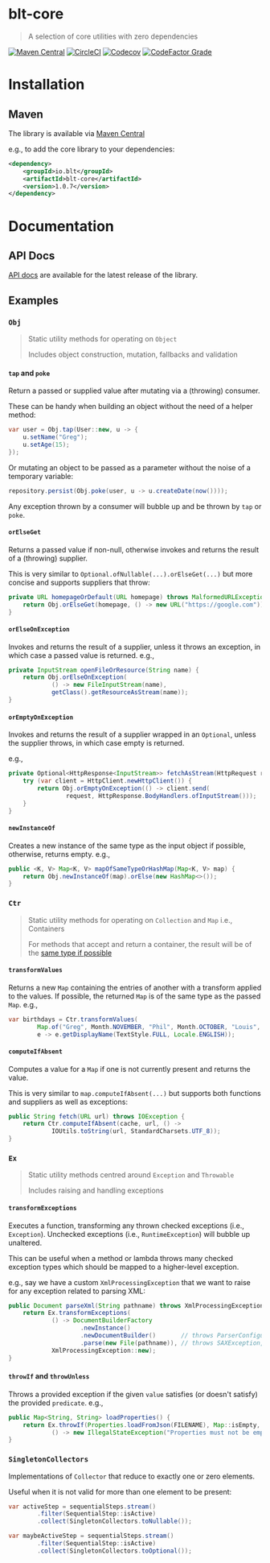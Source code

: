 # blt-core
> A selection of core utilities with zero dependencies

[![Maven Central](https://img.shields.io/maven-central/v/io.blt/blt-core.svg)](https://central.sonatype.com/artifact/io.blt/blt-core)
[![CircleCI](https://img.shields.io/circleci/build/github/michaelcowan/blt-core/master.svg)](https://dl.circleci.com/status-badge/redirect/gh/michaelcowan/blt-core/tree/master)
[![Codecov](https://img.shields.io/codecov/c/github/michaelcowan/blt-core)](https://codecov.io/github/michaelcowan/blt-core)
[![CodeFactor Grade](https://img.shields.io/codefactor/grade/github/michaelcowan/blt-core)](https://www.codefactor.io/repository/github/michaelcowan/blt-core)

# Installation

## Maven

The library is available via [Maven Central](https://central.sonatype.com/artifact/io.blt/blt-core)

e.g., to add the core library to your dependencies:

```xml
<dependency>
    <groupId>io.blt</groupId>
    <artifactId>blt-core</artifactId>
    <version>1.0.7</version>
</dependency>
```

# Documentation

## API Docs

[API docs](https://michaelcowan.github.io/blt-core/apidocs) are available for the latest release of the library.

## Examples

### `Obj`

> Static utility methods for operating on `Object`
> 
> Includes object construction, mutation, fallbacks and validation

#### `tap` and `poke`

Return a passed or supplied value after mutating via a (throwing) consumer.

These can be handy when building an object without the need of a helper method:

```java
var user = Obj.tap(User::new, u -> {
    u.setName("Greg");
    u.setAge(15);
});
```

Or mutating an object to be passed as a parameter without the noise of a temporary variable:

```java
repository.persist(Obj.poke(user, u -> u.createDate(now())));
```

Any exception thrown by a consumer will bubble up and be thrown by `tap` or `poke`.

#### `orElseGet`

Returns a passed value if non-null, otherwise invokes and returns the result of a (throwing) supplier.

This is very similar to `Optional.ofNullable(...).orElseGet(...)` but more concise and supports suppliers that throw:

```java
private URL homepageOrDefault(URL homepage) throws MalformedURLException {
    return Obj.orElseGet(homepage, () -> new URL("https://google.com"));
}
```

#### `orElseOnException`

Invokes and returns the result of a supplier, unless it throws an exception, in which case a passed value is returned. 
e.g.,

```java
private InputStream openFileOrResource(String name) {
    return Obj.orElseOnException(
            () -> new FileInputStream(name),
            getClass().getResourceAsStream(name));
}
```

#### `orEmptyOnException`

Invokes and returns the result of a supplier wrapped in an `Optional`, unless the supplier throws, in which case empty 
is returned.

e.g.,

```java
private Optional<HttpResponse<InputStream>> fetchAsStream(HttpRequest request) {
    try (var client = HttpClient.newHttpClient()) {
        return Obj.orEmptyOnException(() -> client.send(
                request, HttpResponse.BodyHandlers.ofInputStream()));
    }
}
```

#### `newInstanceOf`

Creates a new instance of the same type as the input object if possible, otherwise, returns empty. e.g.,

```java
public <K, V> Map<K, V> mapOfSameTypeOrHashMap(Map<K, V> map) {
    return Obj.newInstanceOf(map).orElse(new HashMap<>());
}
```

### `Ctr`

> Static utility methods for operating on `Collection` and `Map` i.e., Containers
> 
> For methods that accept and return a container, the result will be of the [same type if possible](#newInstanceOf)

#### `transformValues`

Returns a new `Map` containing the entries of another with a transform applied to the values. 
If possible, the returned `Map` is of the same type as the passed `Map`.
e.g.,

```java
var birthdays = Ctr.transformValues(
        Map.of("Greg", Month.NOVEMBER, "Phil", Month.OCTOBER, "Louis", Month.FEBRUARY), 
        e -> e.getDisplayName(TextStyle.FULL, Locale.ENGLISH));
```

#### `computeIfAbsent`

Computes a value for a `Map` if one is not currently present and returns the value.

This is very similar to `map.computeIfAbsent(...)` but supports both functions and suppliers as well as exceptions:

```java
public String fetch(URL url) throws IOException {
    return Ctr.computeIfAbsent(cache, url, () ->
            IOUtils.toString(url, StandardCharsets.UTF_8));
}
```

### `Ex`

> Static utility methods centred around `Exception` and `Throwable`
> 
> Includes raising and handling exceptions

#### `transformExceptions`

Executes a function, transforming any thrown checked exceptions (i.e., `Exception`).
Unchecked exceptions (i.e., `RuntimeException`) will bubble up unaltered.

This can be useful when a method or lambda throws many checked exception types which should be mapped to a higher-level
exception.

e.g., say we have a custom `XmlProcessingException` that we want to raise for any exception related to parsing XML:

```java
public Document parseXml(String pathname) throws XmlProcessingException {
    return Ex.transformExceptions(
            () -> DocumentBuilderFactory
                    .newInstance()
                    .newDocumentBuilder()       // throws ParserConfigurationException
                    .parse(new File(pathname)), // throws SAXException, IOException
            XmlProcessingException::new);
}
```

#### `throwIf` and `throwUnless`

Throws a provided exception if the given `value` satisfies (or doesn't satisfy) the provided `predicate`.
e.g.,

```java
public Map<String, String> loadProperties() {
    return Ex.throwIf(Properties.loadFromJson(FILENAME), Map::isEmpty,
            () -> new IllegalStateException("Properties must not be empty"));
}
```

### `SingletonCollectors`

Implementations of `Collector` that reduce to exactly one or zero elements.

Useful when it is not valid for more than one element to be present:

```java
var activeStep = sequentialSteps.stream()
        .filter(SequentialStep::isActive)
        .collect(SingletonCollectors.toNullable());
```

```java
var maybeActiveStep = sequentialSteps.stream()
        .filter(SequentialStep::isActive)
        .collect(SingletonCollectors.toOptional());
```

